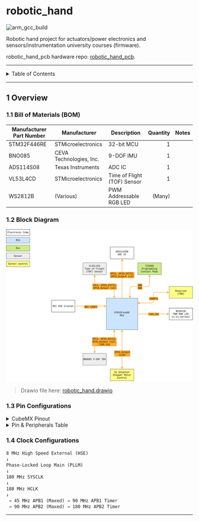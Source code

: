 # robotic_hand

![arm_gcc_build](https://github.com/danielljeon/robotic_hand/actions/workflows/arm_gcc_build.yaml/badge.svg)

Robotic hand project for actuators/power electronics and sensors/instrumentation
university courses (firmware).

robotic_hand_pcb hardware
repo: [robotic_hand_pcb](https://github.com/danielljeon/robotic_hand_pcb).

---

<details markdown="1">
  <summary>Table of Contents</summary>

<!-- TOC -->
* [robotic_hand](#robotic_hand)
  * [1 Overview](#1-overview)
    * [1.1 Bill of Materials (BOM)](#11-bill-of-materials-bom)
    * [1.2 Block Diagram](#12-block-diagram)
    * [1.3 Pin Configurations](#13-pin-configurations)
    * [1.4 Clock Configurations](#14-clock-configurations)
<!-- TOC -->

</details>

---

## 1 Overview

### 1.1 Bill of Materials (BOM)

| Manufacturer Part Number | Manufacturer            | Description                 | Quantity | Notes |
|--------------------------|-------------------------|-----------------------------|---------:|-------|
| STM32F446RE              | STMicroelectronics      | 32-bit MCU                  |        1 |       |
| BNO085                   | CEVA Technologies, Inc. | 9-DOF IMU                   |        1 |       |
| ADS114S08                | Texas Instruments       | ADC IC                      |        1 |       |
| VL53L4CD                 | STMicroelectronics      | Time of Flight (TOF) Sensor |        1 |       |
| WS2812B                  | (Various)               | PWM Addressable RGB LED     |   (Many) |       |

### 1.2 Block Diagram

![robotic_hand.drawio.png](docs/robotic_hand.drawio.png)

> Drawio file here: [robotic_hand.drawio](docs/robotic_hand.drawio)

### 1.3 Pin Configurations

<details markdown="1">
  <summary>CubeMX Pinout</summary>

![CubeMX Pinout.png](docs/CubeMX%20Pinout.png)

</details>

<details markdown="1">
  <summary>Pin & Peripherals Table</summary>

| STM32F446RE | Peripheral              | Config                | Connection                       | Notes                                 |
|-------------|-------------------------|-----------------------|----------------------------------|---------------------------------------|
| PB3         | `SYS_JTDO-SWO`          |                       | TC2050 SWD Pin 6: `SWO`          |                                       |
| PA14        | `SYS_JTCK-SWCLK`        |                       | TC2050 SWD Pin 4: `SWCLK`        |                                       |
| PA13        | `SYS_JTMS-SWDIO`        |                       | TC2050 SWD Pin 2: `SWDIO`        |                                       |
|             | `TIM5_CH1`              | PWM no output         |                                  | BNO085 SH2 driver timer.              |
| PA5         | `SPI1_SCK`              |                       | BNO085 Pin 19: `H_SCL/SCK/RX`    |                                       |
| PB9         | `GPIO_Output` (SPI1 CS) | Pull-up, set high     | BNO085 Pin 18: `H_CSN`           |                                       |
| PA6         | `SPI1_MISO`             |                       | BNO085 Pin 20: `H_SDA/H_MISO/TX` |                                       |
| PA7         | `SPI1_MOSI`             |                       | BNO085 Pin 17: `SA0/H_MOSI`      |                                       |
| PA4         | `GPIO_EXTI4`            | Pull-up, falling edge | BNO085 Pin 14: `H_INTN`          |                                       |
| PC5         | `GPIO_Output`           |                       | BNO085 Pin 6: `PS0/Wake`         | Pull low to trigger wake.             |
|             |                         | Hardware pull-up      | BNO085 Pin 5: `PS1`              |                                       |
| PC4         | `GPIO_Output`           |                       | BNO085 Pin 11: `NRST`            | Pull low to reset.                    |
| PC10        | `SPI3_SCK`              |                       | ADS114S08 Pin 11: `SCLK`         |                                       |
| PA15        | `GPIO_Output` (SPI3 CS) | Pull-up, set high     | ADS114S08 Pin 9: `CS_N`          |                                       |
| PC11        | `SPI3_MISO`             |                       | ADS114S08 Pin 12: `DOUT`         |                                       |
| PC12        | `SPI3_MOSI`             |                       | ADS114S08 Pin 10: `DIN`          |                                       |
| PD2         | `GPIO_EXTI2`            |                       | ADS114S08 Pin 13: `DRDY_N`       |                                       |
| PA10        | `GPIO_Output`           |                       | ADS114S08 Pin 18: `RESET_N`      |                                       |
| PA11        | `GPIO_Output`           |                       | ADS114S08 Pin 8: `START_SYNC`    |                                       |
|             |                         | Hardware pull-down    | ADS114S08 Pin 17: `CLK`          |                                       |
| PB6         | `I2C1_SCL`              |                       | VL53L4CD Pin 10: `SCL`           |                                       |
| PB7         | `I2C1_SDA`              |                       | VL53L4CD Pin 9: `SDA`            |                                       |
| PB4         | `GPIO_Output`           |                       | VL53L4CD Pin 5: `XSHUT`          |                                       |
| PB5         | `GPIO_EXTI5`            |                       | VL53L4CD Pin 7: `GPIO1`          |                                       |
| PA8         | `TIM1_CH1`              | PWM Generation CH1    | WS2812B Pin: `DIN`               | DIN pin number depends on IC variant. |

</details>

### 1.4 Clock Configurations

```
8 MHz High Speed External (HSE)
↓
Phase-Locked Loop Main (PLLM)
↓
180 MHz SYSCLK
↓
180 MHz HCLK
↓
 → 45 MHz APB1 (Maxed) → 90 MHz APB1 Timer
 → 90 MHz APB2 (Maxed) → 180 MHz APB2 Timer
```

---
